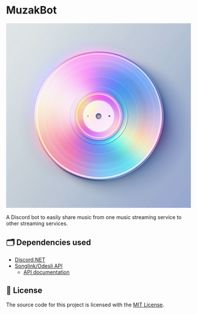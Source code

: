 # MuzakBot

![MuzakBot logo](./.github/images/logo.png)

A Discord bot to easily share music from one music streaming service to other streaming services.

## 🗂️ Dependencies used

* [Discord.NET](https://github.com/discord-net/Discord.Net)
* [Songlink/Odesli API](https://odesli.co)
    * [API documentation](https://linktree.notion.site/API-d0ebe08a5e304a55928405eb682f6741)

## 🤝 License

The source code for this project is licensed with the [MIT License](./LICENSE).